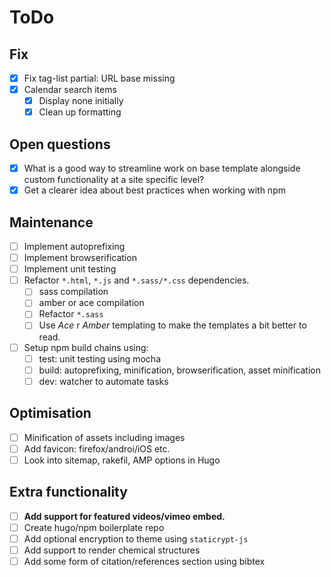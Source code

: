 # ToDo

## Fix
- [x] Fix tag-list partial: URL base missing
- [x] Calendar search items
  - [x] Display none initially
  - [x] Clean up formatting

## Open questions
- [x] What is a good way to streamline work on base template alongside custom functionality at a site specific level?
- [x] Get a clearer idea about best practices when working with npm

## Maintenance
- [ ] Implement autoprefixing
- [ ] Implement browserification
- [ ] Implement unit testing
- [ ] Refactor `*.html`, `*.js` and `*.sass/*.css` dependencies.
  - [ ] sass compilation
  - [ ] amber or ace compilation
  - [ ] Refactor `*.sass`
  - [ ] Use *Ace* r *Amber* templating to make the templates a bit better to read.
- [ ] Setup npm build chains using:
  - [ ] test: unit testing using mocha
  - [ ] build: autoprefixing, minification, browserification, asset minification
  - [ ] dev: watcher to automate tasks

## Optimisation
- [ ] Minification of assets including images
- [ ] Add favicon: firefox/androi/iOS etc.
- [ ] Look into sitemap, rakefil, AMP options in Hugo

## Extra functionality
- [ ] **Add support for featured videos/vimeo embed.**
- [ ] Create hugo/npm boilerplate repo
- [ ] Add optional encryption to theme using `staticrypt-js`
- [ ] Add support to render chemical structures
- [ ] Add some form of citation/references section using bibtex
